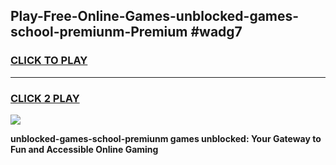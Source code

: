 
## Play-Free-Online-Games-unblocked-games-school-premiunm-Premium #wadg7
<h3>
<a href="https://premium.freeplayer.one?title=unblocked-games-school-premiunm&ref=8M">CLICK TO PLAY</a></h3>
<hr>

<h3>
<a href="https://premium.freeplayer.one?title=unblocked-games-school-premiunm&ref=8M">CLICK 2 PLAY</a>
  
</h3>

<a href="https://premium.freeplayer.one?title=unblocked-games-school-premiunm&ref=8M"><img src="https://clearcache.store/games.png"></a>


**unblocked-games-school-premiunm games unblocked: Your Gateway to Fun and Accessible Online Gaming**
